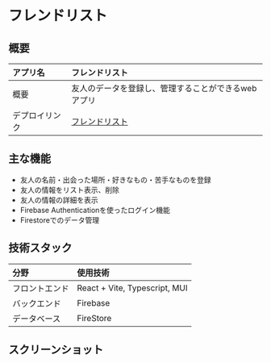 # フレンドリスト

## 概要

| アプリ名 | フレンドリスト |
| :--- | :--- |
| 概要 | 友人のデータを登録し、管理することができるwebアプリ |
| デプロイリンク | [フレンドリスト](https://friend-list-react.web.app) | 

## 主な機能
- 友人の名前・出会った場所・好きなもの・苦手なものを登録
- 友人の情報をリスト表示、削除
- 友人の情報の詳細を表示
- Firebase Authenticationを使ったログイン機能
- Firestoreでのデータ管理

## 技術スタック

| 分野 | 使用技術 |
| :--- | :--- |
| フロントエンド | React + Vite, Typescript, MUI |
| バックエンド | Firebase |
| データベース | FireStore | 

## スクリーンショット



